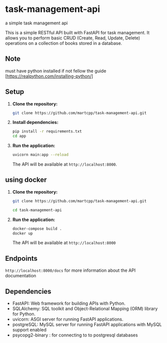 # task-management-api
a simple task management api 

This is a simple RESTful API built with FastAPI for task management. It allows you to perform basic CRUD (Create, Read, Update, Delete) operations on a collection of books stored in a database.

## Note
must have python installed if not fellow the guide [https://realpython.com/installing-python/]

## Setup

1. **Clone the repository:**

   ```bash
   git clone https://github.com/martcpp/task-management-api.git
   ```

2. **Install dependencies:**

   ```bash
   pip install -r requirements.txt
   cd app
   ```

3. **Run the application:**

   ```bash
   uvicorn main:app --reload
   ```

   The API will be available at `http://localhost:8000`.

## using docker
1. **Clone the repository:**

   ```bash
   git clone https://github.com/martcpp/task-management-api.git
   ```
   ```bash
   cd task-management-api
   ```

2. **Run the application:**

   ```bash
   docker-compose build .
   docker up
   ```

   The API will be available at `http://localhost:8000`

## Endpoints
`http://localhost:8000/docs` for more information about  the API documentation


## Dependencies

- FastAPI: Web framework for building APIs with Python.
- SQLAlchemy: SQL toolkit and Object-Relational Mapping (ORM) library for Python.
- uvicorn: ASGI server for running FastAPI applications.
- postgreSQL: MySQL server for running FastAPI applications with MySQL support enabled
- psycopg2-binary : for connecting to to postgresql databases
